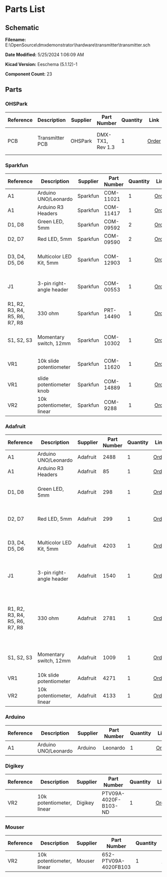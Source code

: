 
# Parts List

## Schematic

**Filename:** E:\OpenSource\dmxdemonstrator\hardware\transmitter\transmitter.sch

**Date Modified:** 5/25/2024 1:06:09 AM

**Kicad Version:** Eeschema (5.1.12)-1

**Component Count:** 23

## Parts


### OHSPark

Reference|Description|Supplier|Part Number|Quantity|Link|Notes
---------|-----------|--------|-----------|--------|----|-----
PCB|Transmitter PCB|OHSPark|DMX-TX1, Rev 1.3|1|[Order](https://oshpark.com/shared_projects/BYd66lVx)|pack of 3, 2 not used
<!--PARTROW-->

### Sparkfun

Reference|Description|Supplier|Part Number|Quantity|Link|Notes
---------|-----------|--------|-----------|--------|----|-----
A1|Arduino UNO/Leonardo|Sparkfun|COM-11021|1|[Order](https://www.sparkfun.com/products/11021)|
A1|Arduino R3 Headers|Sparkfun|COM-11417|1|[Order](https://www.sparkfun.com/products/11417)|
D1, D8|Green LED, 5mm|Sparkfun|COM-09592|2|[Order](https://www.sparkfun.com/products/9592)|
D2, D7|Red LED, 5mm|Sparkfun|COM-09590|2|[Order](https://www.sparkfun.com/products/9590)|
D3, D4, D5, D6|Multicolor LED Kit, 5mm|Sparkfun|COM-12903|1|[Order](https://www.sparkfun.com/products/12903)|pack of 12, 8 not used
J1|3-pin right-angle header|Sparkfun|COM-00553|1|[Order](https://www.sparkfun.com/products/553)|pack of 13, 12 not used
R1, R2, R3, R4, R5, R6, R7, R8|330 ohm|Sparkfun|PRT-14490|1|[Order](https://www.sparkfun.com/products/14490)|pack of 20, 12 not used
S1, S2, S3|Momentary switch, 12mm|Sparkfun|COM-10302|1|[Order](https://www.sparkfun.com/products/10302)|pack of 12, 9 not used
VR1|10k slide potentiometer|Sparkfun|COM-11620|1|[Order](https://www.sparkfun.com/products/11620)|slide knob needed
VR1|slide potentiometer knob|Sparkfun|COM-14889|1|[Order](https://www.sparkfun.com/products/14889)|
VR2|10k potentiometer, linear|Sparkfun|COM-9288|1|[Order](https://www.sparkfun.com/products/9288)|knob needed
<!--PARTROW-->

### Adafruit

Reference|Description|Supplier|Part Number|Quantity|Link|Notes
---------|-----------|--------|-----------|--------|----|-----
A1|Arduino UNO/Leonardo|Adafruit|2488|1|[Order](https://www.adafruit.com/product/2488)|
A1|Arduino R3 Headers|Adafruit|85|1|[Order](https://www.adafruit.com/product/85)|
D1, D8|Green LED, 5mm|Adafruit|298|1|[Order](https://www.adafruit.com/product/298)|pack of 25, 23 not used
D2, D7|Red LED, 5mm|Adafruit|299|1|[Order](https://www.adafruit.com/product/299)|pack of 25, 23 not used
D3, D4, D5, D6|Multicolor LED Kit, 5mm|Adafruit|4203|1|[Order](https://www.adafruit.com/product/4203)|pack of 25, 21 not used
J1|3-pin right-angle header|Adafruit|1540|1|[Order](https://www.adafruit.com/product/1540)|pack of 120, 119 not used
R1, R2, R3, R4, R5, R6, R7, R8|330 ohm|Adafruit|2781|1|[Order](https://www.adafruit.com/product/2781)|use 470 ohm instead, pack of 25, 17 not used
S1, S2, S3|Momentary switch, 12mm|Adafruit|1009|1|[Order](https://www.adafruit.com/product/1009)|pack of 15, 12 not used
VR1|10k slide potentiometer|Adafruit|4271|1|[Order](https://www.adafruit.com/product/4271)|
VR2|10k potentiometer, linear|Adafruit|4133|1|[Order](https://www.adafruit.com/product/4133)|
<!--PARTROW-->

### Arduino

Reference|Description|Supplier|Part Number|Quantity|Link|Notes
---------|-----------|--------|-----------|--------|----|-----
A1|Arduino UNO/Leonardo|Arduino|Leonardo|1|[Order](https://store-usa.arduino.cc/collections/boards-modules/products/arduino-leonardo-with-headers?_pos=9&_fid=1219962b9&_ss=c)|
<!--PARTROW-->

### Digikey

Reference|Description|Supplier|Part Number|Quantity|Link|Notes
---------|-----------|--------|-----------|--------|----|-----
VR2|10k potentiometer, linear|Digikey|PTV09A-4020F-B103-ND|1|[Order](https://www.digikey.com/products/en?keywords=PTV09A-4020F-B103)|knob needed
<!--PARTROW-->

### Mouser

Reference|Description|Supplier|Part Number|Quantity|Link|Notes
---------|-----------|--------|-----------|--------|----|-----
VR2|10k potentiometer, linear|Mouser|652-PTV09A-4020FB103|1|[Order](https://www.mouser.com/ProductDetail/Bourns/PTV09A-4020F-B103?qs=Qzws7J6gxqx9VaKCiVoniw%3D%3D)|knob needed
<!--PARTROW-->
<!--VENDORLIST-->

